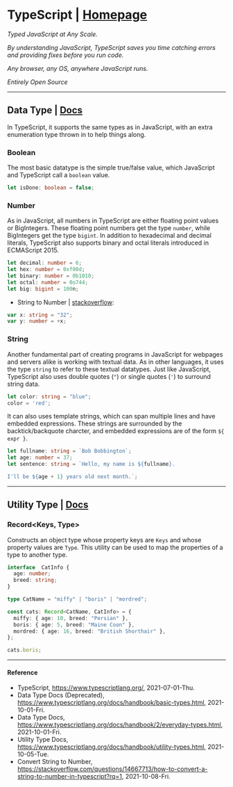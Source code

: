 # TypeScript | [Homepage](https://www.typescriptlang.org/)
*Typed JavaScript at Any Scale.*

*By understanding JavaScript, TypeScript saves you time catching errors and providing fixes before you run code.*

*Any browser, any OS, anywhere JavaScript runs.*

*Entirely Open Source*

----------

## Data Type | [Docs](https://www.typescriptlang.org/docs/handbook/2/everyday-types.html)
In TypeScript, it supports the same types as in JavaScript, with an extra enumeration type thrown in to help things along.

### Boolean
The most basic datatype is the simple true/false value, which JavaScript and TypeScript call a `boolean` value.

```TypeScript
let isDone: boolean = false;
```

### Number
As in JavaScript, all numbers in TypeScript are either floating point values or BigIntegers. These floating point numbers get the type `number`, while BigIntegers get the type `bigint`. In addition to hexadecimal and decimal literals, TypeScript also supports binary and octal literals introduced in ECMAScript 2015.

```TypeScript
let decimal: number = 6;
let hex: number = 0xf00d;
let binary: number = 0b1010;
let octal: number = 0o744;
let big: bigint = 100n;
```

- String to Number | [stackoverflow](https://stackoverflow.com/questions/14667713/how-to-convert-a-string-to-number-in-typescript?rq=1):

```TypeScript
var x: string = "32";
var y: number = +x;
```

### String
Another fundamental part of creating programs in JavaScript for webpages and servers alike is working with textual data. As in other languages, it uses the type `string` to refer to these textual datatypes. Just like JavaScript, TypeScript also uses double quotes (`"`) or single quotes (`'`) to surround string data.

```TypeScript
let color: string = "blue";
color = 'red';
```

It can also uses template strings, which can span multiple lines and have embedded expressions. These strings are surrounded by the backtick/backquote charcter, and embedded expressions are of the form `${ expr }`.

```TypeScript
let fullname: string = `Bob Bobbington`;
let age: number = 37;
let sentence: string = `Hello, my name is ${fullname}.

I'll be ${age + 1} years old next month.`;
```

----------

## Utility Type | [Docs](https://www.typescriptlang.org/docs/handbook/utility-types.html)

### Record<Keys, Type>
Constructs an object type whose property keys are `Keys` and whose property values are `Type`. This utility can be used to map the properties of a type to another type.

```TypeScript
interface  CatInfo {
  age: number;
  breed: string;
}

type CatName = "miffy" | "boris" | "mordred";

const cats: Record<CatName, CatInfo> = {
  miffy: { age: 10, breed: "Persian" },
  boris: { age: 5, breed: "Maine Coon" },
  mordred: { age: 16, breed: "British Shorthair" },
};

cats.boris;
```

----------

#### Reference
- TypeScript, https://www.typescriptlang.org/, 2021-07-01-Thu.
- Data Type Docs (Deprecated), https://www.typescriptlang.org/docs/handbook/basic-types.html, 2021-10-01-Fri.
- Data Type Docs, https://www.typescriptlang.org/docs/handbook/2/everyday-types.html, 2021-10-01-Fri.
- Utility Type Docs, https://www.typescriptlang.org/docs/handbook/utility-types.html, 2021-10-05-Tue.
- Convert String to Number, https://stackoverflow.com/questions/14667713/how-to-convert-a-string-to-number-in-typescript?rq=1, 2021-10-08-Fri.
